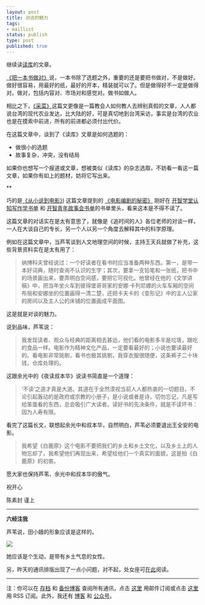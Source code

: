 ```yaml
--- 
layout: post
title: 对谈的魅力
tags: 
- maillist
status: publish
type: post
published: true
---
```


继续读[读库](http://www.duku.cn/)的文章。

[《把一本书做对》](http://www.duku.cn/article-dukuhuodong-200.html)说，一本书除了选题之外，重要的还是要把书做对，不是做好。做好很容易，用最好的纸，最好的开本，精装就可以了。但是做得好不一定是做得对。做对，包括内容对、市场对和感觉对。做书如做人。

相比之下，[《采菜》](http://www.duku.cn/article-dukuhuodong-204.html)这篇文更像是一篇教会人如何教人去辨别真假的文章，人人都说台湾的现代农业发达，比大陆的好，可是真切地到台湾采访，事实是台湾的农业也是在摸索中前进，所有的前进都必须付出代价。

在这篇文章中，谈到了《读库》文章是如何选题的：

- 做很小的选题
- 故事复杂，冲突，没有结局

如果你也想写一个报道或文章，想被类似《读库》的杂志选取，不妨看一看这一篇文章，如果你有如上的题材，妨将它写出来。

**

巧的是[《从小说到电影》](http://www.duku.cn/article-dukuhuodong-206.html)) 这篇文章提到的 [《电影编剧的秘密》](https://book.douban.com/subject/25793459/) 刚好在 [开智学堂认知写作学书单](https://www.douban.com/doulist/39820236/) 和 [开智青年故事会书单](https://www.douban.com/doulist/36847674/)的书单里头，看来这本是不得不读了。

这篇文章的对话实在是太有意思了，就像是《追时间的人》各位老师的对谈一样，一人在大谈自己的专长，另一个人以另一个角度去解释其中的科学原理。

例如在这篇文章中，当芦苇谈到人文地理空间的时候，主持王天兵就做了补充，这些背景资料实在是太有用了：


>纳博科夫曾经说过：一个好读者在看书时应当准备两种东西。第一，是带一本好词典，随时查询不认识的生字；其次，要拿一支铅笔和一张纸，把书中的场景画出来，要弄明白空间感，要把它可视化。他曾经在他的《文学讲稿》中，把当年坐火车到彼得堡哥哥家的安娜·卡列尼娜的火车车厢的空间布局和安娜坐的位置画得一清二楚，还把卡夫卡的《变形记》中的主人公家的房间以及主人公的床铺的位置画成平面图。

这是就是对谈的魅力。

说到品味，芦苇说：

>我发现读者、观众与经典的距离相去甚远，他们看的电影多半是垃圾，跟吃的食品一样。电影作为精神文化产品，一定要看最好的；小说也要读最好的。看电影非常挑剔，看书也极其挑剔，我穿衣服很随便，这条裤子二十块钱，仓库处理的。

这跟余光中的《夜读叔本华》说读书简直是一个道理：

>‘不读’之道才真是大道。其道在于全然漠视当前人人都热衷的一切题目。不论引起轰动的是政府或宗教的小册子，是小说或者是诗，切勿忘记，凡是写给笨蛋看的东西，总会吸引广大读者。读好书的先决条件，就是不读坏书：因为人寿有限。

看完了这篇长文，联想起余光中和叔本华，自然明白，芦苇必须要退出王全安的电影。

>我希望《白鹿原》这个电影不要把我们的乡土和乡土文化，以及乡土上的人物忘却了，我希望他们再现出来，希望给他们一个真实的面貌，这是拍《白鹿原》的初衷。

愿大家也保持芦苇、余光中和叔本华的傲气。

祝开心

陈素封 谨上

----

**六经注我**

芦苇说，田小娥的形象应该是这样的。

![](http://openmindclub.qiniudn.com/cnfeat/image/tianxiaoe.jpg)

她应该是个生动，是带有乡土气息的女性。

另，昨天的通讯排版出现了一点小问题，对不起，处女座可[在此](http://mesule.com/2016/03/email)阅读。


----

注：你可以在 [存档](http://tinyletter.com/cnfeat/archive) 和 [备份博客](mesule.com) 查阅所有通讯，点击 [这里](http://tinyletter.com/cnfeat) 用邮件订阅或点击  [这里](http://mesule.com/feed/) 用 RSS 订阅。此外，我还有 [博客](cnfeat.com) 和 [公众号](http://t.cn/RGaif2N)。

